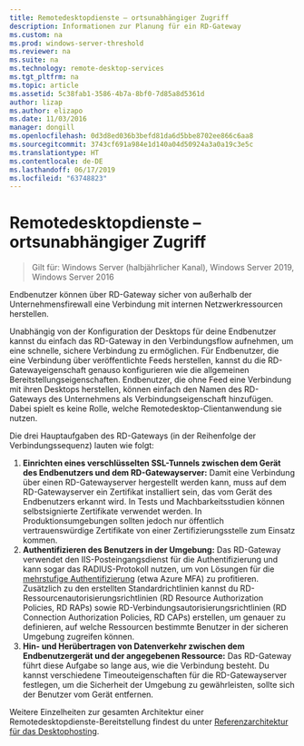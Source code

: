```yaml
---
title: Remotedesktopdienste – ortsunabhängiger Zugriff
description: Informationen zur Planung für ein RD-Gateway
ms.custom: na
ms.prod: windows-server-threshold
ms.reviewer: na
ms.suite: na
ms.technology: remote-desktop-services
ms.tgt_pltfrm: na
ms.topic: article
ms.assetid: 5c38fab1-3586-4b7a-8bf0-7d85a8d5361d
author: lizap
ms.author: elizapo
ms.date: 11/03/2016
manager: dongill
ms.openlocfilehash: 0d3d8ed036b3befd81da6d5bbe8702ee866c6aa8
ms.sourcegitcommit: 3743cf691a984e1d140a04d50924a3a0a19c3e5c
ms.translationtype: HT
ms.contentlocale: de-DE
ms.lasthandoff: 06/17/2019
ms.locfileid: "63748823"
---
```

# <a name="remote-desktop-services---access-from-anywhere"></a>Remotedesktopdienste – ortsunabhängiger Zugriff

>Gilt für: Windows Server (halbjährlicher Kanal), Windows Server 2019, Windows Server 2016

Endbenutzer können über RD-Gateway sicher von außerhalb der Unternehmensfirewall eine Verbindung mit internen Netzwerkressourcen herstellen.

Unabhängig von der Konfiguration der Desktops für deine Endbenutzer kannst du einfach das RD-Gateway in den Verbindungsflow aufnehmen, um eine schnelle, sichere Verbindung zu ermöglichen. Für Endbenutzer, die eine Verbindung über veröffentlichte Feeds herstellen, kannst du die RD-Gatewayeigenschaft genauso konfigurieren wie die allgemeinen Bereitstellungseigenschaften. Endbenutzer, die ohne Feed eine Verbindung mit ihren Desktops herstellen, können einfach den Namen des RD-Gateways des Unternehmens als Verbindungseigenschaft hinzufügen. Dabei spielt es keine Rolle, welche Remotedesktop-Clientanwendung sie nutzen.

Die drei Hauptaufgaben des RD-Gateways (in der Reihenfolge der Verbindungssequenz) lauten wie folgt:
1. **Einrichten eines verschlüsselten SSL-Tunnels zwischen dem Gerät des Endbenutzers und dem RD-Gatewayserver:** Damit eine Verbindung über einen RD-Gatewayserver hergestellt werden kann, muss auf dem RD-Gatewayserver ein Zertifikat installiert sein, das vom Gerät des Endbenutzers erkannt wird. In Tests und Machbarkeitsstudien können selbstsignierte Zertifikate verwendet werden. In Produktionsumgebungen sollten jedoch nur öffentlich vertrauenswürdige Zertifikate von einer Zertifizierungsstelle zum Einsatz kommen.
2. **Authentifizieren des Benutzers in der Umgebung:** Das RD-Gateway verwendet den IIS-Posteingangsdienst für die Authentifizierung und kann sogar das RADIUS-Protokoll nutzen, um von Lösungen für die [mehrstufige Authentifizierung](rds-plan-mfa.md) (etwa Azure MFA) zu profitieren. Zusätzlich zu den erstellten Standardrichtlinien kannst du RD-Ressourcenautorisierungsrichtlinien (RD Resource Authorization Policies, RD RAPs) sowie RD-Verbindungsautorisierungsrichtlinien (RD Connection Authorization Policies, RD CAPs) erstellen, um genauer zu definieren, auf welche Ressourcen bestimmte Benutzer in der sicheren Umgebung zugreifen können.
3. **Hin- und Herübertragen von Datenverkehr zwischen dem Endbenutzergerät und der angegebenen Ressource:** Das RD-Gateway führt diese Aufgabe so lange aus, wie die Verbindung besteht. Du kannst verschiedene Timeouteigenschaften für die RD-Gatewayserver festlegen, um die Sicherheit der Umgebung zu gewährleisten, sollte sich der Benutzer vom Gerät entfernen.

Weitere Einzelheiten zur gesamten Architektur einer Remotedesktopdienste-Bereitstellung findest du unter [Referenzarchitektur für das Desktophosting](desktop-hosting-reference-architecture.md).